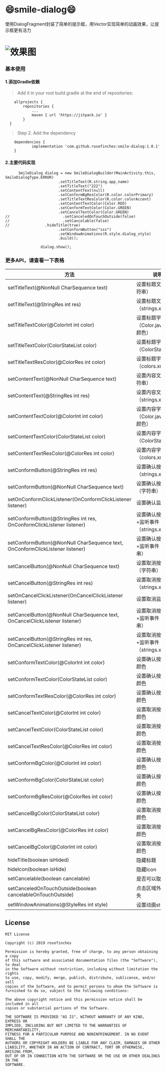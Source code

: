 :smile:smile-dialog:smile:
============
使用DialogFragment封装了简单的提示框，用Vector实现简单的动画效果，让提示框更有活力

![效果图](https://github.com/rosefinches/smile-dialog/blob/master/img/show.gif=300x)
============
### 基本使用
#### 1.添加Gradle依赖
> Add it in your root build.gradle at the end of repositories:
```
	allprojects {
		repositories {
			...
			maven { url 'https://jitpack.io' }
		}
  }
```
> Step 2. Add the dependency
```
	dependencies {
	        implementation 'com.github.rosefinches:smile-dialog:1.0.1'
	}

```

#### 2.主要代码实现
```
      SmileDialog dialog = new SmileDialogBuilder(MainActivity.this, SmileDialogType.ERROR)
                        .setTitleText(R.string.app_name)
                        .setTitleText("222")
                        .setContentText(null)
                        .setConformBgResColor(R.color.colorPrimary)
                        .setTitleTextResColor(R.color.colorAccent)
                        .setContentTextColor(Color.RED)
                        .setConformTextColor(Color.GREEN)
                        .setCancelTextColor(Color.GREEN)
//                        .setCanceledOnTouchOutside(false)
//                        .setCancelable(false)
//                .hideTitle(true)
                        .setConformButton("sss")
                        .setWindowAnimations(R.style.dialog_style)
                        .build();

                dialog.show();
```
### 更多API，请查看一下表格

| 方法                                                                          | 说明                                  |
|-------------------------------------------------------------------------------|-------------------------------------|
| setTitleText(@NonNull CharSequence text)                                      | 设置标题文字（字符串）                  |
| setTitleText(@StringRes int res)                                              | 设置标题文字（strings.xml）            |
| setTitleTextColor(@ColorInt int color)                                        | 设置标题字体颜色（Color.java类的颜色）   |
| setTitleTextColor(ColorStateList color)                                       | 设置标题字体颜色（ColorStateList）      |
| setTitleTextResColor(@ColorRes int color)                                     | 设置标题字体颜色（colors.xml）          |
| setContentText(@NonNull CharSequence text)                                    | 设置内容文字（字符串）                  |
| setContentText(@StringRes int res)                                            | 设置内容文字（strings.xml）            |
| setContentTextColor(@ColorInt int color)                                      | 设置内容字体颜色（Color.java类的颜色）   |
| setContentTextColor(ColorStateList color)                                     | 设置内容字体颜色（ColorStateList）      |
| setContentTextResColor(@ColorRes int color)                                   | 设置内容字体颜色（colors.xml）          |
| setConformButton(@StringRes int res)                                          | 设置确认按钮文字（strings.xml）         |
| setConformButton(@NonNull CharSequence text)                                  | 设置确认按钮文字（字符串）               |
| setOnConformClickListener(OnConformClickListener listener)                    | 设置确认监听事件                        |
| setConformButton(@StringRes int res, OnConformClickListener listener)         | 设置确认按钮文字+监听事件（strings.xml）  |
| setConformButton(@NonNull CharSequence text, OnConformClickListener listener) | 设置确认按钮文字+监听事件（字符串）        |
| setCancelButton(@NonNull CharSequence text)                                   | 设置取消按钮文字（字符串）               |
| setCancelButton(@StringRes int res)                                           | 设置取消按钮文字（strings.xml）         |
| setOnCancelClickListener(OnCancelClickListener listener)                      | 设置取消监听事件                        |
| setCancelButton(@NonNull CharSequence text, OnCancelClickListener listener)   | 设置取消按钮文字+监听事件（字符串）        |
| setCancelButton(@StringRes int res, OnCancelClickListener listener)           | 设置取消按钮文字+监听事件（strings.xml）  |
| setConformTextColor(@ColorInt int color)                                      | 设置确认按钮文字颜色                     |
| setConformTextColor(ColorStateList color)                                     | 设置确认按钮文字颜色                     |
| setConformTextResColor(@ColorRes int color)                                   | 设置确认按钮文字颜色                     |
| setCancelTextColor(@ColorInt int color)                                       | 设置取消按钮文字颜色                     |
| setCancelTextColor(ColorStateList color)                                      | 设置取消按钮文字颜色                     |
| setCancelTextResColor(@ColorRes int color)                                    | 设置取消按钮文字颜色                     |
| setConformBgColor(@ColorInt int color)                                        | 设置确认按钮背景颜色                     |
| setConformBgColor(ColorStateList color)                                       | 设置确认按钮背景颜色                     |
| setConformBgResColor(@ColorRes int color)                                     | 设置确认按钮背景颜色                     |
| setCancelBgColor(ColorStateList color)                                        | 设置取消按钮背景颜色                     |
| setCancelBgResColor(@ColorRes int color)                                      | 设置取消按钮背景颜色                     |
| setCancelBgColor(@ColorInt int color)                                         | 设置取消按钮背景颜色                     |
| hideTitle(boolean isHided)                                                    | 隐藏标题                               |
| hideIcon(boolean isHide)                                                      | 隐藏Icon                              |
| setCancelable(boolean cancelable)                                             | 是否可以取消                            |
| setCanceledOnTouchOutside(boolean cancelableOnTouchOutside)                   | 点击区域外是否消失                       |
| setWindowAnimations(@StyleRes int style)                                      | 设置动画style                          |

## License

	MIT License

	Copyright (c) 2019 rosefinches

	Permission is hereby granted, free of charge, to any person obtaining a copy
	of this software and associated documentation files (the "Software"), to deal
	in the Software without restriction, including without limitation the rights
	to use, copy, modify, merge, publish, distribute, sublicense, and/or sell
	copies of the Software, and to permit persons to whom the Software is
	furnished to do so, subject to the following conditions:

	The above copyright notice and this permission notice shall be included in all
	copies or substantial portions of the Software.

	THE SOFTWARE IS PROVIDED "AS IS", WITHOUT WARRANTY OF ANY KIND, EXPRESS OR
	IMPLIED, INCLUDING BUT NOT LIMITED TO THE WARRANTIES OF MERCHANTABILITY,
	FITNESS FOR A PARTICULAR PURPOSE AND NONINFRINGEMENT. IN NO EVENT SHALL THE
	AUTHORS OR COPYRIGHT HOLDERS BE LIABLE FOR ANY CLAIM, DAMAGES OR OTHER
	LIABILITY, WHETHER IN AN ACTION OF CONTRACT, TORT OR OTHERWISE, ARISING FROM,
	OUT OF OR IN CONNECTION WITH THE SOFTWARE OR THE USE OR OTHER DEALINGS IN THE
	SOFTWARE.
